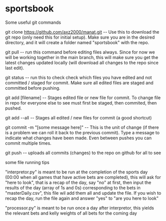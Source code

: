 # sportsbook

Some useful git commands

git clone https://github.com/axz2000/manat.git -- Use this to download the git repo (only need this for initial setup). Make sure you are in the desired directory, and it will create a folder named "sportsbook" with the repo.

git pull -- run this command before editing files always. Since for now we will be working together in the main branch, this will make sure you get the latest changes updated locally (will download all changes to the repo since last edit). 

git status -- run this to check check which files you have edited and not committed / staged for commit. Make sure all edited files are staged and committed before pushing.

git add [filename] -- Stages edited file or new file for commit. To change file in repo for everyone else to see must first be staged, then commited, then pushed.

git add --all -- Stages all edited / new files for commit (a good shortcut)

git commit -m "[some message here]" -- This is the unit of change (if there is a problem we can roll it back to the previous commit). Type a message to indicate what changes have been made. Even between pushes you can commit multiple times.

git push -- uploads all commits (changes) to the repo on github for all to see

some file running tips

"interpretor.py" is meant to be run at the completion of the sports day (00:00 when all games that have active bets are completed), this will ask for "here to look", that is a recap of the day, say "no" at first, then input the results of the day (array of 1s and 0s) corresponding to the bets in "masterDaily.csv", this file wil add them all and update the file. If you wish to recap the day, run the file again and answer "yes" to "are you here to look"

"processor.py" is meant to be run once a day after interpretor, this yields the relevant bets and kelly weights of all bets for the coming day
